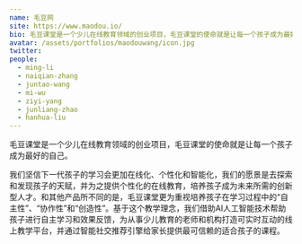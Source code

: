 ```yaml
---
name: 毛豆网
site: https://www.maodou.io/
bio: 毛豆课堂是一个少儿在线教育领域的创业项目，毛豆课堂的使命就是让每一个孩子成为最好的自己。
avatar: /assets/portfolios/maodouwang/icon.jpg
twitter: 
people:
  - ming-li
  - naiqian-zhang
  - juntao-wang
  - mi-wu
  - ziyi-yang
  - junliang-zhao
  - hanhua-liu
---
```

毛豆课堂是一个少儿在线教育领域的创业项目，毛豆课堂的使命就是让每一个孩子成为最好的自己。

我们坚信下一代孩子的学习会更加在线化、个性化和智能化，我们的愿景是去探索和发现孩子的天赋，并为之提供个性化的在线教育，培养孩子成为未来所需的创新型人才。和其他产品所不同的是，毛豆课堂更为重视培养孩子在学习过程中的“自主性”、“协作性”和“创造性”。基于这个教学理念，我们借助AI人工智能技术帮助孩子进行自主学习和效果反馈，为从事少儿教育的老师和机构打造可实时互动的线上教学平台，并通过智能社交推荐引擎给家长提供最可信赖的适合孩子的课程。
